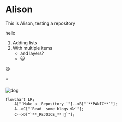 # Alison

This is Alison, testing a repository

 hello
  1. Adding lists
  2. With multiple items
       - and layers?
       - 😺


😄

⭐

![dog](https://github.com/user-attachments/assets/ca03fc0a-766d-4ed5-9f78-32d117dda762 "Dog, Shocked")

```mermaid
flowchart LR;
    A["`Make a _Repository_`"]--xB["`**PANIC**`"];
    A-->C["`Read  some blogs 👓`"];
    C-->D["`**_REJOICE_** 🎊`"];
```
